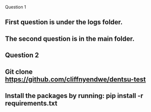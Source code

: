 Question 1
## First question is under the logs folder. 
## The second question is in the main folder.


## Question 2
## Git clone https://github.com/cliffnyendwe/dentsu-test
## Install the packages by running: pip install -r requirements.txt
